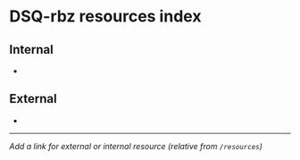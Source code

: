 # DSQ-rbz resources index

## Internal

*

## External

*

------------------------------------------------------------------------

*Add a link for external or internal resource (relative from `/resources`)*
